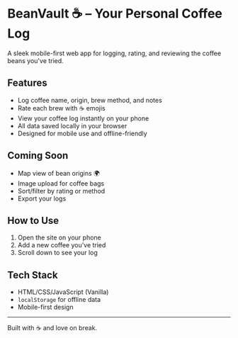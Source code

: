 # BeanVault ☕ – Your Personal Coffee Log

A sleek mobile-first web app for logging, rating, and reviewing the coffee beans you've tried.

## Features
- Log coffee name, origin, brew method, and notes
- Rate each brew with ☕ emojis
- View your coffee log instantly on your phone
- All data saved locally in your browser
- Designed for mobile use and offline-friendly

## Coming Soon
- Map view of bean origins 🌍
- Image upload for coffee bags
- Sort/filter by rating or method
- Export your logs

## How to Use
1. Open the site on your phone
2. Add a new coffee you’ve tried
3. Scroll down to see your log

## Tech Stack
- HTML/CSS/JavaScript (Vanilla)
- `localStorage` for offline data
- Mobile-first design

---

Built with ☕ and love on break.

